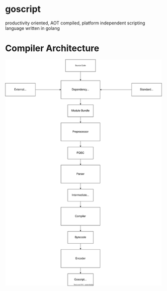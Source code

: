 # goscript
productivity oriented, AOT compiled, platform independent scripting language written in golang

# Compiler Architecture
![](./spec/goscript-compiler.drawio.svg)